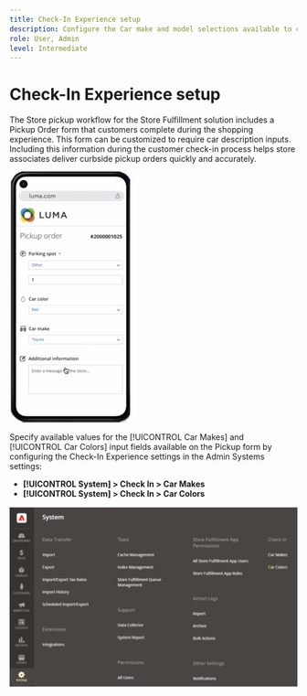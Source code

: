 ```yaml
---
title: Check-In Experience setup
description: Configure the Car make and model selections available to curbside pickup customers when they complete the Pickup order form.
role: User, Admin
level: Intermediate
---
```


# Check-In Experience setup

The Store pickup workflow for the Store Fulfillment solution includes a Pickup Order form that customers complete during the shopping experience. This form can be customized to require car description inputs. Including this information during the customer check-in process helps store associates deliver curbside pickup orders quickly and accurately.

![[!DNL Check-In Experience Car Make] and [!DNL Model] settings for curbside pickup](assets/checkin-system-settings-car-options.png)

Specify available values for the [!UICONTROL Car Makes] and [!UICONTROL Car Colors] input fields available on the Pickup form by configuring the Check-In Experience settings in the Admin Systems settings: 

- **[!UICONTROL System] > Check In > Car Makes**
- **[!UICONTROL System] > Check In > Car Colors**

![[!DNL Check-In Experience system configuration for curbside pickup]](assets/check-in-experience-system-config.png)







